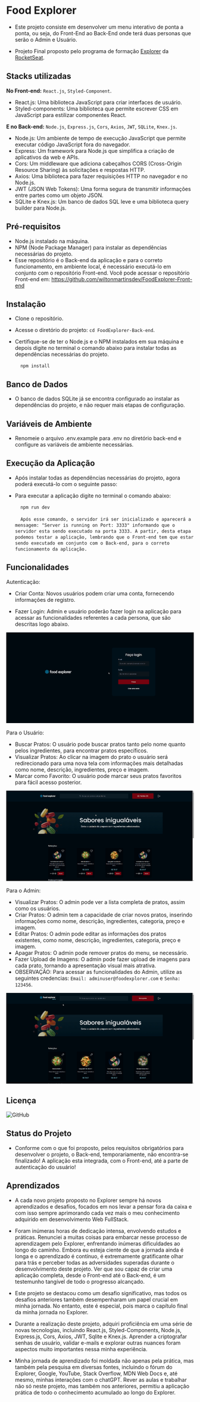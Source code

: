 # Food Explorer

- Este projeto consiste em desenvolver um menu interativo de ponta a ponta, ou seja, do Front-End ao Back-End onde terá duas personas que serão o Admin e Usuário.

- Projeto Final proposto pelo programa de formação [Explorer](https://www.rocketseat.com.br/explorer) da [RocketSeat](https://www.rocketseat.com.br/).


## Stacks utilizadas
  **No Front-end:** `React.js`, `Styled-Component`.
  - React.js: Uma biblioteca JavaScript para criar interfaces de usuário.
  - Styled-components: Uma biblioteca que permite escrever CSS em JavaScript para estilizar componentes React.
  
  **E no Back-end:** `Node.js`, `Express.js`, `Cors`, `Axios`, `JWT`, `SQLite`, `Knex.js`.
- Node.js: Um ambiente de tempo de execução JavaScript que permite executar código JavaScript fora do navegador.
- Express: Um framework para Node.js que simplifica a criação de aplicativos da web e APIs.
- Cors: Um middleware que adiciona cabeçalhos CORS (Cross-Origin Resource Sharing) às solicitações e respostas HTTP.
- Axios: Uma biblioteca para fazer requisições HTTP no navegador e no Node.js.
- JWT (JSON Web Tokens): Uma forma segura de transmitir informações entre partes como um objeto JSON.
- SQLite e Knex.js: Um banco de dados SQL leve e uma biblioteca query builder para Node.js.


## Pré-requisitos
- Node.js instalado na máquina.
- NPM (Node Package Manager) para instalar as dependências necessárias do projeto.
- Esse repositório é o Back-end da aplicação e para o correto funcionamento, em ambiente local, é necessário executá-lo em conjunto com o repositório Front-end. Você pode acessar o repositório Front-end em: https://github.com/wiltonmartinsdev/FoodExplorer-Front-end

## Instalação
- Clone o repositório.
- Acesse o diretório do projeto: `cd FoodExplorer-Back-end`.
- Certifique-se de ter o Node.js e o NPM instalados em sua máquina e depois digite no terminal o comando abaixo para instalar todas as dependências necessárias do projeto.

        npm install


## Banco de Dados
- O banco de dados SQLite já se encontra configurado ao instalar as dependências do projeto, e não requer mais etapas de configuração.


## Variáveis de Ambiente
- Renomeie o arquivo .env.example para .env no diretório back-end e configure as variáveis de ambiente necessárias.


## Execução da Aplicação
- Após instalar todas as dependências necessárias do projeto, agora poderá executá-lo com o seguinte passo:

- Para executar a aplicação digite no terminal o comando abaixo:

        npm run dev
        
        Após esse comando, o servidor irá ser inicializado e aparecerá a mensagem: "Server is running on Port: 3333" informando que o servidor esta sendo executado na porta 3333. A partir, desta etapa podemos testar a aplicação, lembrando que o Front-end tem que estar sendo executado em conjunto com o Back-end, para o correto funcionamento da aplicação.


## Funcionalidades

Autenticação:

- Criar Conta: Novos usuários podem criar uma conta, fornecendo informações de registro.

- Fazer Login: Admin e usuário poderão fazer login na aplicação para acessar as funcionalidades referentes a cada persona, que são descritas logo abaixo.

<img src="https://github.com/wiltonmartinsdev/FoodExplorer-Front-end/blob/main/src/assets/authenticationRoutes.gif?raw=true" />

Para o Usuário:

- Buscar Pratos: O usuário pode buscar pratos tanto pelo nome quanto pelos ingredientes, para encontrar pratos específicos.
- Visualizar Pratos: Ao clicar na imagem do prato o usuário será redirecionado para uma nova tela com informações mais detalhadas como nome, descrição, ingredientes, preço e imagem.
- Marcar como Favorito: O usuário pode marcar seus pratos favoritos para fácil acesso posterior.

<img src="https://github.com/wiltonmartinsdev/FoodExplorer-Front-end/blob/main/src/assets/userRoutes.gif?raw=true" />

Para o Admin:

- Visualizar Pratos: O admin pode ver a lista completa de pratos, assim como os usuários.
- Criar Pratos: O admin tem a capacidade de criar novos pratos, inserindo informações como nome, descrição, ingredientes, categoria, preço e imagem.
- Editar Pratos: O admin pode editar as informações dos pratos existentes, como nome, descrição, ingredientes, categoria, preço e imagem.
- Apagar Pratos: O admin pode remover pratos do menu, se necessário.
- Fazer Upload de Imagens: O admin pode fazer upload de imagens para cada prato, tornando a apresentação visual mais atrativa.
- OBSERVAÇÃO: Para acessar as funcionalidades do Admin, utilize as seguintes credencias: `Email: adminuser@foodexplorer.com` e `Senha: 123456`.

<img src="https://github.com/wiltonmartinsdev/FoodExplorer-Front-end/blob/main/src/assets/adminRoutes.gif?raw=true" />


## Licença
![GitHub](https://img.shields.io/github/license/wiltonmartinsdev/Movie-Notes)


## Status do Projeto
-   Conforme com o que foi proposto, pelos requisitos obrigatórios para desenvolver o projeto, o Back-end, temporariamente, não encontra-se finalizado! A aplicação esta integrada, com o Front-end, até a parte de autenticação do usuário!


## Aprendizados
- A cada novo projeto proposto no Explorer sempre há novos aprendizados e desafios, focados em nos levar a pensar fora da caixa e com isso sempre aprimorando cada vez mais o meu conhecimento adquirido em desenvolvimento Web FullStack.

- Foram inúmeras horas de dedicação intensa, envolvendo estudos e práticas. Renunciei a muitas coisas para embarcar nesse processo de aprendizagem pelo Explorer, enfrentando inúmeras dificuldades ao longo do caminho. Embora eu esteja ciente de que a jornada ainda é longa e o aprendizado é contínuo, é extremamente gratificante olhar para trás e perceber todas as adversidades superadas durante o desenvolvimento deste projeto. Ver que sou capaz de criar uma aplicação completa, desde o Front-end até o Back-end, é um testemunho tangível de todo o progresso alcançado.

- Este projeto se destacou como um desafio significativo, mas todos os desafios anteriores também desempenharam um papel crucial em minha jornada. No entanto, este é especial, pois marca o capítulo final da minha jornada no Explorer.

- Durante a realização deste projeto, adquiri proficiência em uma série de novas tecnologias, incluindo React.js, Styled-Components, Node.js, Express.js, Cors, Axios, JWT, Sqlite e Knex.js. Aprender a criptografar senhas de usuário, validar e-mails e explorar outras nuances foram aspectos muito importantes nessa minha experiência.

- Minha jornada de aprendizado foi moldada não apenas pela prática, mas também pela pesquisa em diversas fontes, incluindo o fórum do Explorer, Google, YouTube, Stack Overflow, MDN Web Docs e, até mesmo, minhas interações com o chatGPT. Rever as aulas e trabalhar não só neste projeto, mas também nos anteriores, permitiu a aplicação prática de todo o conhecimento acumulado ao longo do Explorer.

